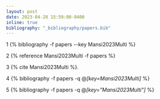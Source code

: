 ```yaml
---
layout: post
date: 2023-04-28 15:59:00-0400
inline: true
bibliography: "_bibliography/papers.bib"
---
```

1
{% bibliography -f papers --key Mansi2023Multi %}

2
{% reference Mansi2023Multi -f papers %}

3
{% cite Mansi2023Multi %}.

4
{% bibliography -f papers -q @*[key=Mansi2023Multi]* %}

5
{% bibliography -f papers -q @*[key="Mansi2023Multi"]* %}
